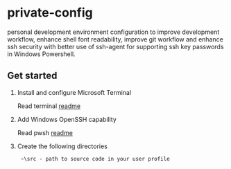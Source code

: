 # private-config

personal development environment configuration to improve development workflow, enhance shell font readability, improve git workflow and enhance ssh security with better use of ssh-agent for supporting ssh key passwords in Windows Powershell.

## Get started

1. Install and configure Microsoft Terminal

    Read terminal [readme](/terminal/readme.md)
1. Add Windows OpenSSH capability

   Read pwsh [readme](/pwsh/readme.md)

1. Create the following directories

   ```text
    ~\src - path to source code in your user profile
   ```
